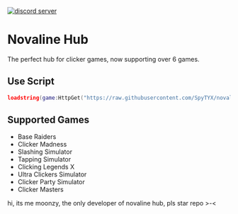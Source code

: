 [![discord server](https://cdn.discordapp.com/attachments/1063180819952324719/1070398524417638420/novalinehub-banner.png)]()

# Novaline Hub
The perfect hub for clicker games, now supporting over 6 games. 

## Use Script
```lua
loadstring(game:HttpGet("https://raw.githubusercontent.com/SpyTYX/novaline-hub/main/main.lua"))()
```

## Supported Games
- Base Raiders
- Clicker Madness
- Slashing Simulator
- Tapping Simulator
- Clicking Legends X
- Ultra Clickers Simulator
- Clicker Party Simulator
- Clicker Masters

hi, its me moonzy, the only developer of novaline hub, pls star repo >-<
